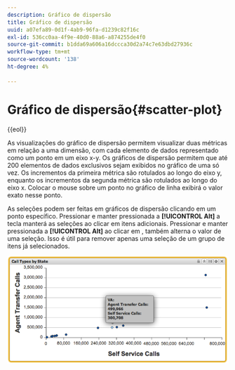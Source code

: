 ```yaml
---
description: Gráfico de dispersão
title: Gráfico de dispersão
uuid: a07efa89-0d1f-4ab9-96fa-d1239c82f16c
exl-id: 536cc0aa-4f9e-40d0-88a6-a874255de4f0
source-git-commit: b1dda69a606a16dccca30d2a74c7e63dbd27936c
workflow-type: tm+mt
source-wordcount: '138'
ht-degree: 4%

---
```


# Gráfico de dispersão{#scatter-plot}

{{eol}}

As visualizações do gráfico de dispersão permitem visualizar duas métricas em relação a uma dimensão, com cada elemento de dados representado como um ponto em um eixo x-y. Os gráficos de dispersão permitem que até 200 elementos de dados exclusivos sejam exibidos no gráfico de uma só vez. Os incrementos da primeira métrica são rotulados ao longo do eixo y, enquanto os incrementos da segunda métrica são rotulados ao longo do eixo x. Colocar o mouse sobre um ponto no gráfico de linha exibirá o valor exato nesse ponto.

As seleções podem ser feitas em gráficos de dispersão clicando em um ponto específico. Pressionar e manter pressionada a **[!UICONTROL Alt]** a tecla manterá as seleções ao clicar em itens adicionais. Pressionar e manter pressionada a **[!UICONTROL Alt]** ao clicar em , também alterna o valor de uma seleção. Isso é útil para remover apenas uma seleção de um grupo de itens já selecionados.

![](assets/scatter_plot.png)
